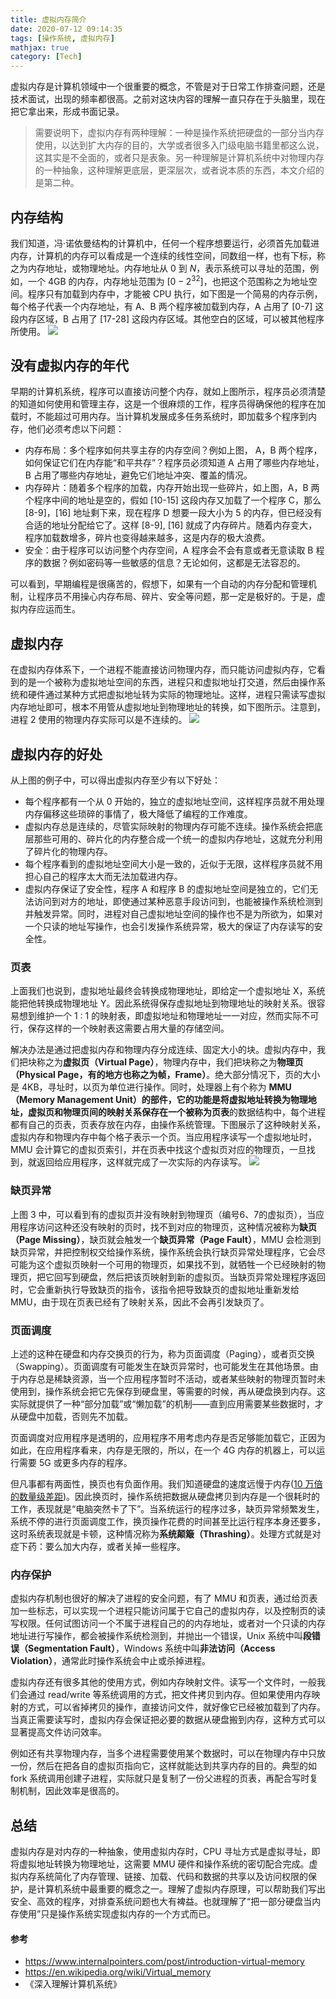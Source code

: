 ```yaml
---
title: 虚拟内存简介
date: 2020-07-12 09:14:35
tags: [操作系统, 虚拟内存]
mathjax: true
category: [Tech]
---
```


虚拟内存是计算机领域中一个很重要的概念，不管是对于日常工作排查问题，还是技术面试，出现的频率都很高。之前对这块内容的理解一直只存在于头脑里，现在把它拿出来，形成书面记录。
<!--more-->

> 需要说明下，虚拟内存有两种理解：一种是操作系统把硬盘的一部分当内存使用，以达到扩大内存的目的，大学或者很多入门级电脑书籍里都这么说，这其实是不全面的，或者只是表象。另一种理解是计算机系统中对物理内存的一种抽象，这种理解更底层，更深层次，或者说本质的东西，本文介绍的是第二种。

## 内存结构

我们知道，冯·诺依曼结构的计算机中，任何一个程序想要运行，必须首先加载进内存，计算机的内存可以看成是一个连续的线性空间，同数组一样，也有下标，称之为内存地址，或物理地址。内存地址从 0 到 $N$，表示系统可以寻址的范围，例如，一个 4GB 的内存，内存地址范围为 $[0-2^{32}]$，也把这个范围称之为地址空间。程序只有加载到内存中，才能被 CPU 执行，如下图是一个简易的内存示例，每个格子代表一个内存地址，有 A、B 两个程序被加载到内存，A 占用了 [0-7] 这段内存区域，B 占用了 [17-28] 这段内存区域。其他空白的区域，可以被其他程序所使用。
![](/images/virtual-memory/1.png)

## 没有虚拟内存的年代

早期的计算机系统，程序可以直接访问整个内存，就如上图所示，程序员必须清楚的知道如何使用和管理主存，这是一个很麻烦的工作，程序员得确保他的程序在加载时，不能超过可用内存。当计算机发展成多任务系统时，即加载多个程序到内存，他们必须考虑以下问题：
* 内存布局：多个程序如何共享主存的内存空间？例如上图， A，B 两个程序，如何保证它们在内存能“和平共存”？程序员必须知道 A 占用了哪些内存地址，B 占用了哪些内存地址，避免它们地址冲突、覆盖的情况。
* 内存碎片：随着多个程序的加载，内存开始出现一些碎片，如上图，A，B 两个程序中间的地址是空的，假如 [10-15] 这段内存又加载了一个程序 C，那么 [8-9]，[16] 地址剩下来，现在程序 D 想要一段大小为 5 的内存，但已经没有合适的地址分配给它了。这样 [8-9], [16] 就成了内存碎片。随着内存变大，程序加载数增多，碎片也变得越来越多，这是内存的极大浪费。
* 安全：由于程序可以访问整个内存空间，A 程序会不会有意或者无意读取 B 程序的数据？例如密码等一些敏感的信息？无论如何，这都是无法容忍的。

可以看到，早期编程是很痛苦的，假想下，如果有一个自动的内存分配和管理机制，让程序员不用操心内存布局、碎片、安全等问题，那一定是极好的。于是，虚拟内存应运而生。

## 虚拟内存

在虚拟内存体系下，一个进程不能直接访问物理内存，而只能访问虚拟内存，它看到的是一个被称为虚拟地址空间的东西，进程只和虚拟地址打交道，然后由操作系统和硬件通过某种方式把虚拟地址转为实际的物理地址。这样，进程只需读写虚拟内存地址即可，根本不用管从虚拟地址到物理地址的转换，如下图所示。注意到，进程 2 使用的物理内存实际可以是不连续的。
![](/images/virtual-memory/2.png)


## 虚拟内存的好处

从上图的例子中，可以得出虚拟内存至少有以下好处：
* 每个程序都有一个从 0 开始的，独立的虚拟地址空间，这样程序员就不用处理内存偏移这些琐碎的事情了，极大降低了编程的工作难度。
* 虚拟内存总是连续的，尽管实际映射的物理内存可能不连续。操作系统会把底层那些可用的、碎片化的内存整合成一个统一的虚拟内存地址，这就充分利用了碎片化的物理内存。
* 每个程序看到的虚拟地址空间大小是一致的，近似于无限，这样程序员就不用担心自己的程序太大而无法加载进内存。
* 虚拟内存保证了安全性，程序 A 和程序 B 的虚拟地址空间是独立的，它们无法访问到对方的地址，即使通过某种恶意手段访问到，也能被操作系统检测到并触发异常。同时，进程对自己虚拟地址空间的操作也不是为所欲为，如果对一个只读的地址写操作，也会引发操作系统异常，极大的保证了内存读写的安全性。


### 页表

上面我们也说到，虚拟地址最终会转换成物理地址，即给定一个虚拟地址 X，系统能把他转换成物理地址 Y。因此系统得保存虚拟地址到物理地址的映射关系。很容易想到维护一个 1 : 1 的映射表，即虚拟地址和物理地址一一对应，然而实际不可行，保存这样的一个映射表这需要占用大量的存储空间。

解决办法是通过把虚拟内存和物理内存分成连续、固定大小的块。虚拟内存中，我们把块称之为**虚拟页（Virtual Page）**，物理内存中，我们把块称之为**物理页（Physical Page，有的地方也称之为帧，Frame）**。绝大部分情况下，页的大小是 4KB，寻址时，以页为单位进行操作。同时，处理器上有个称为 **MMU（Memory Management Unit）**的部件，它的功能是将虚拟地址转换为物理地址，虚拟页和物理页间的映射关系保存在一个被称为**页表**的数据结构中，每个进程都有自己的页表，页表存放在内存，由操作系统管理。下图展示了这种映射关系，虚拟内存和物理内存中每个格子表示一个页。当应用程序读写一个虚拟地址时，MMU 会计算它的虚拟页索引，并在页表中找这个虚拟页对应的物理页，一旦找到，就返回给应用程序，这样就完成了一次实际的内存读写。
![](/images/virtual-memory/3.png)

### 缺页异常

上图 3 中，可以看到有的虚拟页并没有映射到物理页（编号6、7的虚拟页），当应用程序访问这种还没有映射的页时，找不到对应的物理页，这种情况被称为**缺页（Page Missing）**，缺页就会触发一个**缺页异常（Page Fault）**，MMU 会检测到缺页异常，并把控制权交给操作系统，操作系统会执行缺页异常处理程序，它会尽可能为这个虚拟页映射一个可用的物理页，如果找不到，就牺牲一个已经映射的物理页，把它回写到硬盘，然后把该页映射到新的虚拟页。当缺页异常处理程序返回时，它会重新执行导致缺页的指令，该指令把导致缺页的虚拟地址重新发给 MMU，由于现在页表已经有了映射关系，因此不会再引发缺页了。
 
### 页面调度

上述的这种在硬盘和内存交换页的行为，称为页面调度（Paging），或者页交换（Swapping）。页面调度有可能发生在缺页异常时，也可能发生在其他场景。由于内存总是稀缺资源，当一个应用程序暂时不活动，或者某些映射的物理页暂时未使用到，操作系统会把它先保存到硬盘里，等需要的时候，再从硬盘换到内存。这实际就提供了一种“部分加载”或“懒加载”的机制——直到应用需要某些数据时，才从硬盘中加载，否则先不加载。

页面调度对应用程序是透明的，应用程序不用考虑内存是否足够能加载它，正因为如此，在应用程序看来，内存是无限的，所以，在一个 4G 内存的机器上，可以运行需要 5G 或更多内存的程序。

但凡事都有两面性，换页也有负面作用。我们知道硬盘的速度远慢于内存([10 万倍的数量级差距](https://xujimmy.com/2019/09/29/computer-memory.html))。因此换页时，操作系统把数据从硬盘拷贝到内存是一个很耗时的工作，表现就是“电脑突然卡了下”。当系统运行的程序过多，缺页异常频繁发生，系统不停的进行页面调度工作，换页操作花费的时间甚至比运行程序本身还要多，这时系统表现就是卡顿，这种情况称为**系统颠簸（Thrashing）**。处理方式就是对症下药：要么加大内存，或者关掉一些程序。

### 内存保护

虚拟内存机制也很好的解决了进程的安全问题，有了 MMU 和页表，通过给页表加一些标志，可以实现一个进程只能访问属于它自己的虚拟内存，以及控制页的读写权限。任何试图访问一个不属于进程自己的的内存地址，或者对一个只读的内存地址进行写操作，都会被操作系统检测到，并抛出一个错误，Unix 系统中叫**段错误（Segmentation Fault）**，Windows 系统中叫**非法访问（Access Violation）**，通常此时操作系统会中止或杀掉进程。

虚拟内存还有很多其他的使用方式，例如内存映射文件。读写一个文件时，一般我们会通过 read/write 等系统调用的方式，把文件拷贝到内存。但如果使用内存映射的方式，可以省掉拷贝的操作，直接访问文件，就好像它已经被加载到了内存。当真正需要读写时，虚拟内存会保证把必要的数据从硬盘搬到内存，这种方式可以显著提高文件访问效率。

例如还有共享物理内存，当多个进程需要使用某个数据时，可以在物理内存中只放一份，然后在把各自的虚拟页指向它，这样就能达到共享内存的目的。典型的如 fork 系统调用创建子进程，实际就只是复制了一份父进程的页表，再配合写时复制机制，因此效率是很高的。

## 总结

虚拟内存是对内存的一种抽象，使用虚拟内存时，CPU 寻址方式是虚拟寻址，即将虚拟地址转换为物理地址，这需要 MMU 硬件和操作系统的密切配合完成。虚拟内存系统简化了内存管理、链接、加载、代码和数据的共享以及访问权限的保护，是计算机系统中最重要的概念之一。理解了虚拟内存原理，可以帮助我们写出安全、高效的程序，对排查系统问题也大有裨益。也就理解了“把一部分硬盘当内存使用”只是操作系统实现虚拟内存的一个方式而已。


#### 参考
* https://www.internalpointers.com/post/introduction-virtual-memory
* https://en.wikipedia.org/wiki/Virtual_memory
* 《深入理解计算机系统》


